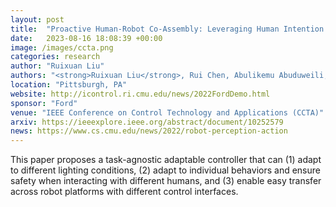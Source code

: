 ```yaml
---
layout: post
title:  "Proactive Human-Robot Co-Assembly: Leveraging Human Intention Prediction and Robust Safe Control"
date:   2023-08-16 18:08:39 +00:00
image: /images/ccta.png
categories: research
author: "Ruixuan Liu"
authors: "<strong>Ruixuan Liu</strong>, Rui Chen, Abulikemu Abuduweili, Changliu Liu"
location: "Pittsburgh, PA"
website: http://icontrol.ri.cmu.edu/news/2022FordDemo.html
sponsor: "Ford"
venue: "IEEE Conference on Control Technology and Applications (CCTA)"
arxiv: https://ieeexplore.ieee.org/abstract/document/10252579
news: https://www.cs.cmu.edu/news/2022/robot-perception-action
---
```


This paper proposes a task-agnostic adaptable controller that can (1) adapt to different lighting conditions, (2) adapt to individual behaviors and ensure safety
when interacting with different humans, and (3) enable easy transfer across robot platforms with different control interfaces.